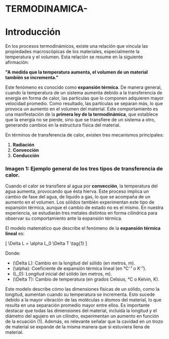# TERMODINAMICA-
# Introducción

En los procesos termodinámicos, existe una relación que vincula las propiedades macroscópicas de los materiales, especialmente la temperatura y el volumen. Esta relación se resume en la siguiente afirmación:

**"A medida que la temperatura aumenta, el volumen de un material también se incrementa."**

Este fenómeno es conocido como **expansión térmica**. De manera general, cuando la temperatura de un sistema aumenta debido a la transferencia de energía en forma de calor, las partículas que lo componen adquieren mayor velocidad promedio. Como resultado, las partículas se separan más, lo que provoca un aumento en el volumen del material. Este comportamiento es una manifestación de la **primera ley de la termodinámica**, que establece que la energía no se pierde, sino que se transfiere de un sistema a otro, generando cambios en la estructura física del material.

En términos de transferencia de calor, existen tres mecanismos principales:

1. **Radiación**
2. **Convección**
3. **Conducción**

### Imagen 1: Ejemplo general de los tres tipos de transferencia de calor.

Cuando el calor se transfiere al agua por **convección**, la temperatura del agua aumenta, provocando que ésta hierva. Este proceso implica un cambio de fase del agua, de líquido a gas, lo que se acompaña de un aumento en el volumen. Los sólidos también experimentan este tipo de expansión térmica, aunque el cambio de estado no es el mismo. En nuestra experiencia, se estudiarán tres metales distintos en forma cilíndrica para observar su comportamiento ante la expansión térmica.

El modelo matemático que describe el fenómeno de la **expansión térmica lineal** es:

\[
\Delta L = \alpha L_0 \Delta T \tag{1}
\]

Donde:

- \(\Delta L\): Cambio en la longitud del sólido (en metros, m).
- \(\alpha\): Coeficiente de expansión térmica lineal (en °C⁻¹ o K⁻¹).
- \(L_0\): Longitud inicial del sólido (en metros, m).
- \(\Delta T\): Cambio de temperatura (en grados Celsius, °C o Kelvin, K).

Este modelo describe cómo las dimensiones físicas de un sólido, como la longitud, aumentan cuando su temperatura se incrementa. Esto sucede debido a la mayor vibración de las moléculas o átomos del material, lo que resulta en una separación promedio mayor entre ellos. Es importante destacar que todas las dimensiones del material, incluida la longitud y el diámetro del agujero en un cilindro, experimentan un aumento en función de la ecuación (1). Además, es relevante señalar que la cavidad en un trozo de material se expande de la misma manera que si estuviera llena de material.
